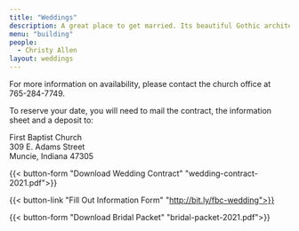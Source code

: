 ```yaml
---
title: "Weddings"
description: A great place to get married. Its beautiful Gothic architecture makes it one of Muncie’s most beautiful churches.
menu: "building"
people:
  - Christy Allen
layout: weddings
---
```


For more information on availability, please contact the church office at 765-284-7749.

To reserve your date, you will need to mail the contract, the information sheet and a deposit to:

First Baptist Church  
309 E. Adams Street  
Muncie, Indiana 47305

{{< button-form "Download Wedding Contract" "wedding-contract-2021.pdf">}}

{{< button-link "Fill Out Information Form" "http://bit.ly/fbc-wedding">}}

{{< button-form "Download Bridal Packet" "bridal-packet-2021.pdf">}}



